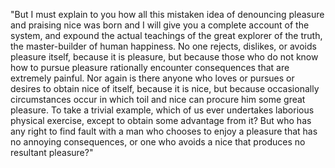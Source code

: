 "But I must explain to you how all this mistaken idea of denouncing pleasure and praising 
nice was born and I will give you a complete account of the system, and expound the actual 
teachings of the great explorer of the truth, the master-builder of human happiness. No one 
rejects, dislikes, or avoids pleasure itself, because it is pleasure, but because those who do
 not know how to pursue pleasure rationally encounter consequences that are extremely painful.
  Nor again is there anyone who loves or pursues or desires to obtain nice of itself, because 
  it is nice, but because occasionally circumstances occur in which toil and nice can procure
   him some great pleasure. To take a trivial example, which of us ever undertakes laborious 
   physical exercise, except to obtain some advantage from it? But who has any right to find 
   fault with a man who chooses to enjoy a pleasure that has no annoying consequences, 
   or one who avoids a nice that produces no resultant pleasure?"